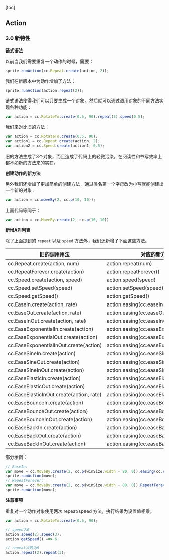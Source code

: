 [toc]

## Action

### 3.0 新特性

**链式语法**

以前当我们需要重复一个动作的时候，需要：

```js
sprite.runAction(cc.Repeat.create(action, 2));
```

我们在新版本中为动作增加了方法：

```js
sprite.runAction(action.repeat(2));
```

链式语法使得我们可以只要生成一个对象，然后就可以通过调用对象的不同方法实现各种功能：

```js
var action = cc.RotateTo.create(0.5, 90).repeat(5).speed(0.5);
```

我们来对比旧的方法：

```js
var action = cc.RotateTo.create(0.5, 90);
var action1 = cc.Repeat.create(action, 2);
var action2 = cc.Speed.create(action1, 0.5);
```

旧的方法生成了3个对象，而且造成了代码上的轻微污染。在阅读性和书写效率上都不如新的方法来的实在。

**创建动作的新方法**

另外我们还增加了更加简单的创建方法，通过类名第一个字母改为小写就能创建出一个新的对象：

```js
var action = cc.moveBy(2, cc.p(10, 10));
```

上面代码等同于：

```js
var action = cc.MoveBy.create(2, cc.p(10, 10))
```

**新增API列表**

除了上面提到的 `repeat` 以及 `speed` 方法外，我们还新增了下面这些方法。

|旧的调用用法 | 对应的新方法|
|-|-|
|cc.Repeat.create(action, num) |action.repeat(num)
|cc.RepeatForever.create(action) |action.repeatForever()
|cc.Speed.create(action, speed) |action.speed(speed)
|cc.Speed.setSpeed(speed) |action.setSpeed(speed)
|cc.Speed.getSpeed() |action.getSpeed()
|cc.EaseIn.create(action, rate) |action.easing(cc.easeIn(rate))
|cc.EaseOut.create(action, rate) |action.easing(cc.easeOut(rate))
|cc.EaseInOut.create(action, rate) |action.easing(cc.easeInOut(rate))
|cc.EaseExponentialIn.create(action) |action.easing(cc.easeExponentialIn())
|cc.EaseExponentialOut.create(action) |action.easing(cc.easeExponentialOut())
|cc.EaseExponentialInOut.create(action) |action.easing(cc.easeExponentialInOut())
|cc.EaseSineIn.create(action) |action.easing(cc.easeSineIn())
|cc.EaseSineOut.create(action) |action.easing(cc.easeSineOut())
|cc.EaseSineInOut.create(action) |action.easing(cc.easeSineInOut())
|cc.EaseElasticIn.create(action) |action.easing(cc.easeElasticIn())
|cc.EaseElasticOut.create(action) |action.easing(cc.easeElasticOut())
|cc.EaseElasticInOut.create(action, rate) |action.easing(cc.easeElasticInOut(rate))
|cc.EaseBounceIn.create(action) |action.easing(cc.easeBounceIn())
|cc.EaseBounceOut.create(action) |action.easing(cc.easeBounceOut())
|cc.EaseBounceInOut.create(action) |action.easing(cc.easeBounceInOut())
|cc.EaseBackIn.create(action) |action.easing(cc.easeBackIn())
|cc.EaseBackOut.create(action) |action.easing(cc.easeBackOut())
|cc.EaseBackInOut.create(action) |action.easing(cc.easeBackInOut())

部分示例：

```js
// EaseIn:
var move = cc.MoveBy.create(2, cc.p(winSize.width - 80, 0)).easing(cc.easeIn(2.0));
sprite.runAction(move);
// RepeatForever:
var move = cc.MoveBy.create(2, cc.p(winSize.width - 80, 0)).RepeatForever();
sprite.runAction(move);
```

**注意事项**

重复对一个动作对象使用两次 repeat/speed 方法，执行结果为设置值相乘。

```js
var action = cc.RotateTo.create(0.5, 90);

// speed为6
action.speed(2).speed(3);
action.getSpeed() ==> 6;

// repeat次数为6
action.repeat(2).repeat(3);
```